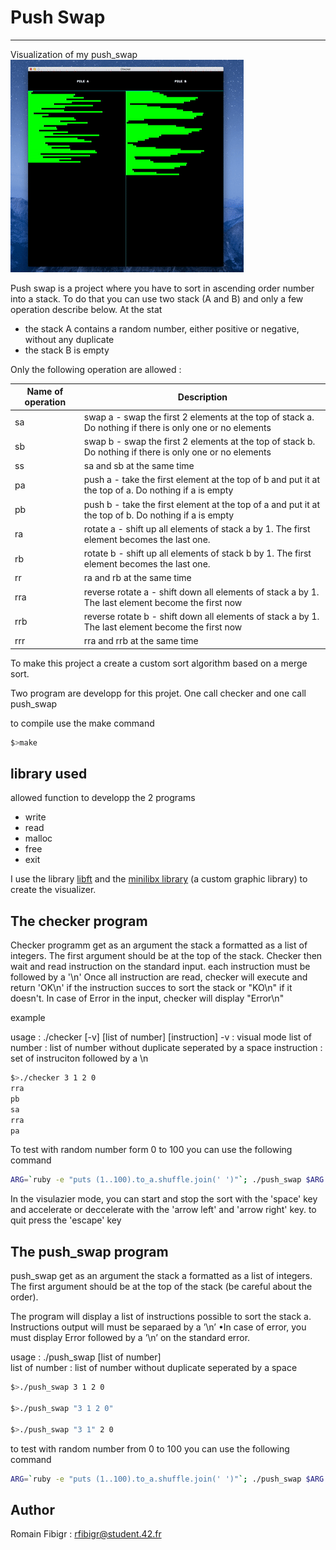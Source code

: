 # Push Swap
---

Visualization of my push_swap
![Alt Text](https://github.com/rfibigr/push_swap/blob/master/divers/ezgif.com-crop.gif)


Push swap is a project where you have to sort in ascending order number into a stack.
To do that you can use two stack (A and B) and only a few operation describe below.
At the stat
+ the stack A contains a random number, either positive or negative, without any duplicate
+ the stack B is empty

Only the following operation are allowed :

|	Name of operation 	| Description									|
|-----------------------|-----------------------------------------------|
| sa					| swap a - swap the first 2 elements at the top of stack a. Do nothing if there is only one or no elements|
| sb					| swap b - swap the first 2 elements at the top of stack b. Do nothing if there is only one or no elements|
| ss					| sa and sb at the same time |
| pa					| push a - take the first element at the top of b and put it at the top of a. Do nothing if a is empty|
| pb					| push b - take the first element at the top of a and put it at the top of b. Do nothing if a is empty|
| ra					| rotate a - shift up all elements of stack a by 1. The first element becomes the last one. |
| rb					| rotate b - shift up all elements of stack b by 1. The first element becomes the last one. |
| rr					| ra and rb at the same time |
| rra					| reverse rotate a - shift down all elements of stack a by 1. The last element become the first now |
| rrb					| reverse rotate b - shift down all elements of stack a by 1. The last element become the first now |
| rrr					| rra and rrb at the same time |

To make this project a create a custom sort algorithm based on a merge sort.



Two program are developp for this projet. One call checker and one call push_swap


to compile use the make command
```bash
$>make
```
## library used

allowed function to developp the 2 programs
+ write
+ read
+ malloc
+ free
+ exit

I use the library [libft](https://github.com/rfibigr/libft)
and the [minilibx library](https://github.com/rfibigr/push_swap/tree/master/lib/minilibx_macos) (a custom graphic library) to create the visualizer.

## The checker program

Checker programm get as an argument the stack a formatted as a list of integers. The first argument should be at the top of
the stack.
Checker then wait and read instruction on the standard input. each instruction must be followed by a '\n'
Once all instruction are read, checker will execute and return 'OK\n' if the instruction succes to sort the stack or "KO\n" if it
doesn't.
In case of Error in the input, checker will display "Error\n"

example

usage : ./checker [-v] [list of number] [instruction]
-v : visual mode
list of number : list of number without duplicate seperated by a space
instruction : set of instruciton followed by a \n

```bash
$>./checker 3 1 2 0
rra
pb
sa
rra
pa
```

To test with random number form 0 to 100 you can use the following command
```bash
ARG=`ruby -e "puts (1..100).to_a.shuffle.join(' ')"`; ./push_swap $ARG | ./checker -v $ARG
```

In the visulazier mode, you can start and stop the sort with the 'space' key and accelerate or deccelerate with the 'arrow left' and 'arrow right' key.
to quit press the 'escape' key




## The push_swap program

push_swap get as an argument the stack a formatted as a list of integers. The first argument should be at the top of the stack (be careful about the order).

The program will display a list of instructions possible to sort the stack a. Instructions output will must be separaed by a ’\n’
•In case of error, you must display Error followed by a ’\n’ on the standard error.

usage : ./push_swap [list of number] <br>
list of number : list of number without duplicate seperated by a space

```bash
$>./push_swap 3 1 2 0

$>./push_swap "3 1 2 0"

$>./push_swap "3 1" 2 0
```

to test with random number from 0 to 100 you can use the following command
```bash
ARG=`ruby -e "puts (1..100).to_a.shuffle.join(' ')"`; ./push_swap $ARG
```
## Author

Romain Fibigr : rfibigr@student.42.fr
